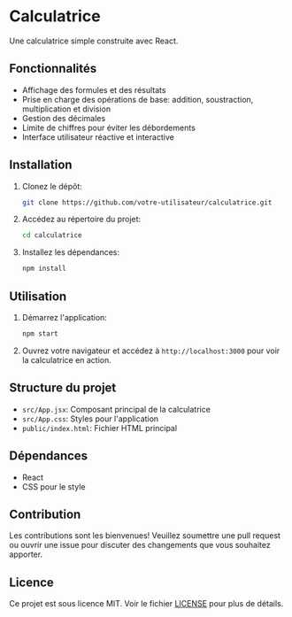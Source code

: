 # Calculatrice

Une calculatrice simple construite avec React.

## Fonctionnalités

- Affichage des formules et des résultats
- Prise en charge des opérations de base: addition, soustraction, multiplication et division
- Gestion des décimales
- Limite de chiffres pour éviter les débordements
- Interface utilisateur réactive et interactive

## Installation

1. Clonez le dépôt:

    ```bash
    git clone https://github.com/votre-utilisateur/calculatrice.git
    ```

2. Accédez au répertoire du projet:

    ```bash
    cd calculatrice
    ```

3. Installez les dépendances:

    ```bash
    npm install
    ```

## Utilisation

1. Démarrez l'application:

    ```bash
    npm start
    ```

2. Ouvrez votre navigateur et accédez à `http://localhost:3000` pour voir la calculatrice en action.

## Structure du projet

- `src/App.jsx`: Composant principal de la calculatrice
- `src/App.css`: Styles pour l'application
- `public/index.html`: Fichier HTML principal

## Dépendances

- React
- CSS pour le style

## Contribution

Les contributions sont les bienvenues! Veuillez soumettre une pull request ou ouvrir une issue pour discuter des changements que vous souhaitez apporter.

## Licence

Ce projet est sous licence MIT. Voir le fichier [LICENSE](LICENSE) pour plus de détails.
